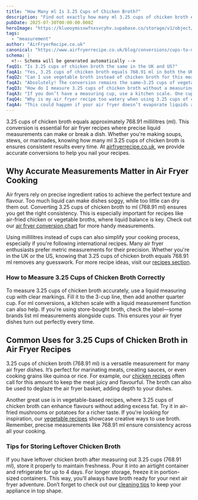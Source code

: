 ```yaml
---
title: "How Many ml Is 3.25 Cups of Chicken Broth?"
description: "Find out exactly how many ml 3.25 cups of chicken broth equals for perfect air fryer recipes every time. Get the conversion now!"
pubDate: 2025-07-30T00:00:00.000Z
heroImage: "https://klueoymssxwfnxsvcyhv.supabase.co/storage/v1/object/public/Shmucket/how-many-ml-is-3-25-cups-of-chicken-broth.webp"
tags:
  - "measurement"
author: "AirFryerRecipe.co.uk"
canonical: "https://www.airfryerrecipe.co.uk/blog/conversions/cups-to-ml/how-many-ml-is-3-25-cups-of-chicken-broth"
schema: |
  <!-- Schema will be generated automatically -->
faqQ1: "Is 3.25 cups of chicken broth the same in the UK and US?"
faqA1: "Yes, 3.25 cups of chicken broth equals 768.91 ml in both the UK and US. Cup measurements are standardized in cooking, so the conversion remains consistent. However, always double-check if using a recipe from a different country to ensure accuracy."
faqQ2: "Can I use vegetable broth instead of chicken broth for this measurement?"
faqA2: "Absolutely! The conversion remains the same—3.25 cups of vegetable broth also equals 768.91 ml. The type of broth doesn’t affect the volume, so feel free to substitute based on dietary preferences or recipe requirements."
faqQ3: "How do I measure 3.25 cups of chicken broth without a measuring cup?"
faqA3: "If you don’t have a measuring cup, use a kitchen scale. One cup of chicken broth weighs about 240 grams, so 3.25 cups would be roughly 780 grams. Alternatively, a standard mug holds about 250 ml, so you can estimate using that."
faqQ4: "Why is my air fryer recipe too watery when using 3.25 cups of chicken broth?"
faqA4: "This could happen if your air fryer doesn’t evaporate liquids as quickly as expected. Try reducing the broth slightly or extending the cooking time. Also, ensure you’re using the exact conversion of 768.91 ml for accuracy."
---
```

<p>3.25 cups of chicken broth equals approximately 768.91 millilitres (ml). This conversion is essential for air fryer recipes where precise liquid measurements can make or break a dish. Whether you're making soups, stews, or marinades, knowing how many ml 3.25 cups of chicken broth is ensures consistent results every time. At <a href=https://www.airfryerrecipe.co.uk>airfryerrecipe.co.uk</a>, we provide accurate conversions to help you nail your recipes.</p>

<h2>Why Accurate Measurements Matter in Air Fryer Cooking</h2>  
<p>Air fryers rely on precise ingredient ratios to achieve the perfect texture and flavour. Too much liquid can make dishes soggy, while too little can dry them out. Converting 3.25 cups of chicken broth to ml (768.91 ml) ensures you get the right consistency. This is especially important for recipes like air-fried chicken or vegetable broths, where liquid balance is key. Check out our <a href=https://www.airfryerrecipe.co.uk/air-fryer-conversion-chart>air fryer conversion chart</a> for more handy measurements.</p>  

<p>Using millilitres instead of cups can also simplify your cooking process, especially if you're following international recipes. Many air fryer enthusiasts prefer metric measurements for their precision. Whether you're in the UK or the US, knowing that 3.25 cups of chicken broth equals 768.91 ml removes any guesswork. For more recipe ideas, visit our <a href=https://www.airfryerrecipe.co.uk/recipes>recipes section</a>.</p>  

<h3>How to Measure 3.25 Cups of Chicken Broth Correctly</h3>  
<p>To measure 3.25 cups of chicken broth accurately, use a liquid measuring cup with clear markings. Fill it to the 3-cup line, then add another quarter cup. For ml conversions, a kitchen scale with a liquid measurement function can also help. If you're using store-bought broth, check the label—some brands list ml measurements alongside cups. This ensures your air fryer dishes turn out perfectly every time.</p>  

<h2>Common Uses for 3.25 Cups of Chicken Broth in Air Fryer Recipes</h2>  
<p>3.25 cups of chicken broth (768.91 ml) is a versatile measurement for many air fryer dishes. It’s perfect for marinating meats, creating sauces, or even cooking grains like quinoa or rice. For example, our <a href=https://www.airfryerrecipe.co.uk/recipe-category/chicken>chicken recipes</a> often call for this amount to keep the meat juicy and flavourful. The broth can also be used to deglaze the air fryer basket, adding depth to your dishes.</p>  

<p>Another great use is in vegetable-based recipes, where 3.25 cups of chicken broth can enhance flavours without adding excess fat. Try it in air-fried mushrooms or potatoes for a richer taste. If you're looking for inspiration, our <a href=https://www.airfryerrecipe.co.uk/recipe-category/vegetables>vegetable recipes</a> showcase creative ways to use broth. Remember, precise measurements like 768.91 ml ensure consistency across all your cooking.</p>  

<h3>Tips for Storing Leftover Chicken Broth</h3>  
<p>If you have leftover chicken broth after measuring out 3.25 cups (768.91 ml), store it properly to maintain freshness. Pour it into an airtight container and refrigerate for up to 4 days. For longer storage, freeze it in portion-sized containers. This way, you’ll always have broth ready for your next air fryer adventure. Don’t forget to check out our <a href=https://www.airfryerrecipe.co.uk/air-fryer-cleaner>cleaning tips</a> to keep your appliance in top shape.</p>
